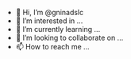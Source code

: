 - 👋 Hi, I’m @gninadslc
- 👀 I’m interested in ...
- 🌱 I’m currently learning ...
- 💞️ I’m looking to collaborate on ...
- 📫 How to reach me ...

<!---
gninadslc/gninadslc is a ✨ special ✨ repository because its `README.md` (this file) appears on your GitHub profile.
You can click the Preview link to take a look at your changes.
--->

